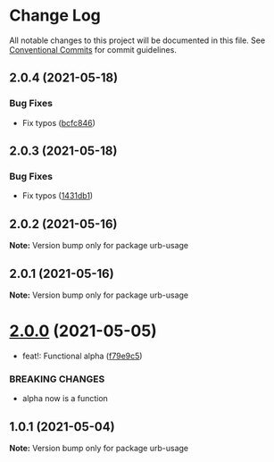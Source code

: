 # Change Log

All notable changes to this project will be documented in this file.
See [Conventional Commits](https://conventionalcommits.org) for commit guidelines.

## 2.0.4 (2021-05-18)


### Bug Fixes

* Fix typos ([bcfc846](https://github.com/ktutnik/test-publish-lerna/commit/bcfc846251feb4bf2038bb584bc1c4f43718b987))





## 2.0.3 (2021-05-18)


### Bug Fixes

* Fix typos ([1431db1](https://github.com/ktutnik/test-publish-lerna/commit/1431db152a5fdef94eb6ff7a15b04f21d9126ea8))





## 2.0.2 (2021-05-16)

**Note:** Version bump only for package urb-usage





## 2.0.1 (2021-05-16)

**Note:** Version bump only for package urb-usage





# [2.0.0](https://github.com/ktutnik/test-publish-lerna/compare/urb-usage@1.0.1...urb-usage@2.0.0) (2021-05-05)


* feat!: Functional alpha ([f79e9c5](https://github.com/ktutnik/test-publish-lerna/commit/f79e9c54ac8342b52eb608a4e8a2fe8544419407))


### BREAKING CHANGES

* alpha now is a function





## 1.0.1 (2021-05-04)

**Note:** Version bump only for package urb-usage
